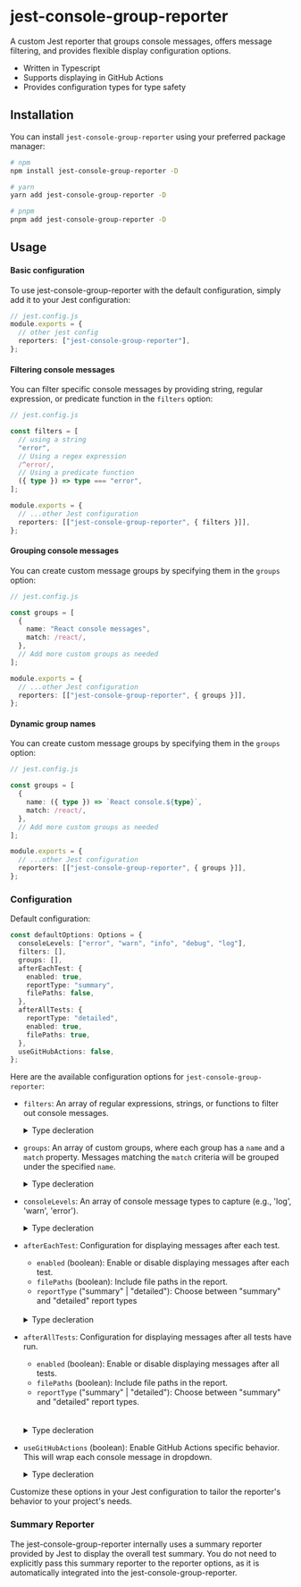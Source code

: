 # jest-console-group-reporter

A custom Jest reporter that groups console messages, offers message filtering, and provides flexible display configuration options.

- Written in Typescript
- Supports displaying in GitHub Actions
- Provides configuration types for type safety

## Installation

You can install `jest-console-group-reporter` using your preferred package manager:

```bash
# npm
npm install jest-console-group-reporter -D

# yarn
yarn add jest-console-group-reporter -D

# pnpm
pnpm add jest-console-group-reporter -D
```

## Usage

#### Basic configuration

To use jest-console-group-reporter with the default configuration, simply add it to your Jest configuration:

```ts
// jest.config.js
module.exports = {
  // other jest config
  reporters: ["jest-console-group-reporter"],
};
```

#### Filtering console messages

You can filter specific console messages by providing string, regular expression, or predicate function in the `filters` option:

```ts
// jest.config.js

const filters = [
  // using a string
  "error",
  // Using a regex expression
  /^error/,
  // Using a predicate function
  ({ type }) => type === "error",
];

module.exports = {
  // ...other Jest configuration
  reporters: [["jest-console-group-reporter", { filters }]],
};
```

#### Grouping console messages

You can create custom message groups by specifying them in the `groups` option:

```ts
// jest.config.js

const groups = [
  {
    name: "React console messages",
    match: /react/,
  },
  // Add more custom groups as needed
];

module.exports = {
  // ...other Jest configuration
  reporters: [["jest-console-group-reporter", { groups }]],
};
```

#### Dynamic group names

You can create custom message groups by specifying them in the `groups` option:

```ts
// jest.config.js

const groups = [
  {
    name: ({ type }) => `React console.${type}`,
    match: /react/,
  },
  // Add more custom groups as needed
];

module.exports = {
  // ...other Jest configuration
  reporters: [["jest-console-group-reporter", { groups }]],
};
```

### Configuration

Default configuration:

```ts
const defaultOptions: Options = {
  consoleLevels: ["error", "warn", "info", "debug", "log"],
  filters: [],
  groups: [],
  afterEachTest: {
    enabled: true,
    reportType: "summary",
    filePaths: false,
  },
  afterAllTests: {
    reportType: "detailed",
    enabled: true,
    filePaths: true,
  },
  useGitHubActions: false,
};
```

Here are the available configuration options for `jest-console-group-reporter`:

- `filters`: An array of regular expressions, strings, or functions to filter out console messages.
  <details>
    <summary>Type decleration</summary>

  ```ts
  interface ConsoleMessage {
    type: string;
    message: string;
    origin: string;
  }

  type Matcher = string | RegExp | (({ type, message, origin }: ConsoleMessage) => boolean);

  type Filters = Array<Matcher>;
  ```

  </details>

- `groups`: An array of custom groups, where each group has a `name` and a `match` property. Messages matching the `match` criteria will be grouped under the specified `name`.
  <details>
    <summary>Type decleration</summary>

  ```ts
  interface ConsoleMessage {
    type: string;
    message: string;
    origin: string;
  }

  type Matcher = string | RegExp | (({ type, message, origin }: ConsoleMessage) => boolean);

  type Groups = Array<{
    match: Matcher;
    name: string | (({ type, message, origin }: ConsoleMessage) => string);
  }>;
  ```

  </details>

- `consoleLevels`: An array of console message types to capture (e.g., 'log', 'warn', 'error').
  <details>
    <summary>Type decleration</summary>

  ```ts
  type ConsoleLevels = string[];
  ```

  </details>

- `afterEachTest`: Configuration for displaying messages after each test.

  - `enabled` (boolean): Enable or disable displaying messages after each test.
  - `filePaths` (boolean): Include file paths in the report.
  - `reportType` ("summary" | "detailed"): Choose between "summary" and "detailed" report types <br>
  <br>
  <details>
      <summary>Type decleration</summary>

  ```ts
  interface DisplayOptions {
    enabled: boolean;
    filePaths: boolean;
    reportType: "summary" | "detailed";
  }
  ```

  </details>

- `afterAllTests`: Configuration for displaying messages after all tests have run.

  - `enabled` (boolean): Enable or disable displaying messages after all tests.
  - `filePaths` (boolean): Include file paths in the report.
  - `reportType` ("summary" | "detailed"): Choose between "summary" and "detailed" report types.
  <br>
  <br>
  <details>
        <summary>Type decleration</summary>

  ```ts
  interface DisplayOptions {
    enabled: boolean;
    filePaths: boolean;
    reportType: "summary" | "detailed";
  }
  ```

  </details>

- `useGitHubActions` (boolean): Enable GitHub Actions specific behavior. This will wrap each console message in dropdown.
  <details>
    <summary>Type decleration</summary>

  ```ts
  type UseGithubActions = boolean;
  ```

  </details>

Customize these options in your Jest configuration to tailor the reporter's behavior to your project's needs.

### Summary Reporter

The jest-console-group-reporter internally uses a summary reporter provided by Jest to display the overall test summary. You do not need to explicitly pass this summary reporter to the reporter options, as it is automatically integrated into the jest-console-group-reporter.
